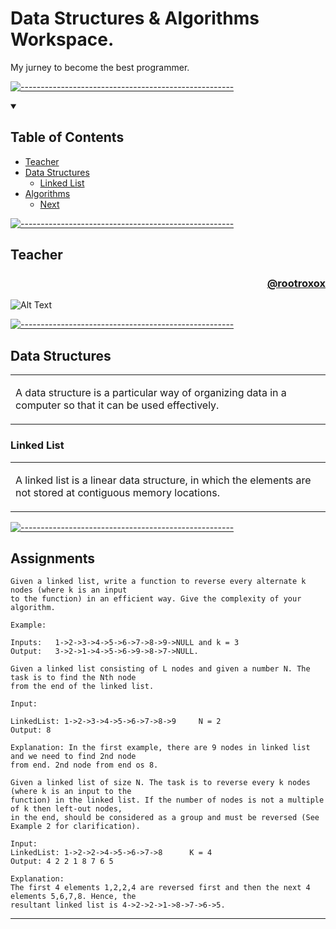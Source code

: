 # Data Structures & Algorithms Workspace.

My jurney to become the best programmer.

[![-----------------------------------------------------](
https://raw.githubusercontent.com/andreasbm/readme/master/assets/lines/aqua.png)](https://github.com/alpardayalman?tab=repositories)

<details open="open">
  <summary><h2>Table of Contents</h2></summary>
  
- [Teacher](#teacher)
- [Data Structures](#data-structures)
  - [Linked List](#linked-list)
- [Algorithms](#algorithms)
  - [Next](#next)

</details>

[![-----------------------------------------------------](
https://raw.githubusercontent.com/andreasbm/readme/master/assets/lines/aqua.png)](https://github.com/alpardayalman?tab=repositories)

## Teacher
<div>
  
<h3 align="right"> 
  
  [@rootroxox](https://www.github.com/rootroxox) 
  
</h3>
  
![Alt Text](https://i.pinimg.com/originals/2f/45/a2/2f45a2bfde367d5608532bb880f6a64d.gif)

</div>

[![-----------------------------------------------------](
https://raw.githubusercontent.com/andreasbm/readme/master/assets/lines/aqua.png)](https://github.com/alpardayalman?tab=repositories)

## Data Structures
<table>
<td>
  
A data structure is a particular way of organizing data in a computer so that it can be used effectively.

</td>
</table>

### Linked List
<table>
<td>
  
A linked list is a linear data structure, in which the elements are not stored at contiguous memory locations.

</td>
</table>

[![-----------------------------------------------------](
https://raw.githubusercontent.com/andreasbm/readme/master/assets/lines/aqua.png)](https://github.com/alpardayalman?tab=repositories)

## Assignments

```
Given a linked list, write a function to reverse every alternate k nodes (where k is an input 
to the function) in an efficient way. Give the complexity of your algorithm.

Example:

Inputs:   1->2->3->4->5->6->7->8->9->NULL and k = 3
Output:   3->2->1->4->5->6->9->8->7->NULL. 
```
```
Given a linked list consisting of L nodes and given a number N. The task is to find the Nth node 
from the end of the linked list.

Input:

LinkedList: 1->2->3->4->5->6->7->8->9     N = 2
Output: 8

Explanation: In the first example, there are 9 nodes in linked list and we need to find 2nd node 
from end. 2nd node from end os 8.  
```
```
Given a linked list of size N. The task is to reverse every k nodes (where k is an input to the 
function) in the linked list. If the number of nodes is not a multiple of k then left-out nodes, 
in the end, should be considered as a group and must be reversed (See Example 2 for clarification).

Input:
LinkedList: 1->2->2->4->5->6->7->8      K = 4
Output: 4 2 2 1 8 7 6 5 

Explanation: 
The first 4 elements 1,2,2,4 are reversed first and then the next 4 elements 5,6,7,8. Hence, the 
resultant linked list is 4->2->2->1->8->7->6->5.
```
---
